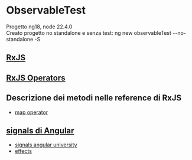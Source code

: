 # ObservableTest

Progetto ng18, node 22.4.0  
Creato progetto no standalone e senza test: ng new observableTest --no-standalone -S

## [RxJS](https://rxjs.dev/)

## [RxJS Operators](https://rxjs.dev/guide/operators)

## Descrizione dei metodi nelle reference di RxJS

- [map operator](https://rxjs.dev/guide/operators)

## [signals di Angular](https://angular.dev/guide/signals)

- [signals angular university](https://blog.angular-university.io/angular-signals/)
- [effects](https://angular.dev/guide/signals#effects)
